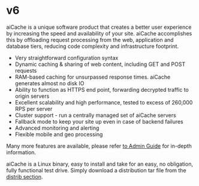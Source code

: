 # v6
aiCache is a unique software product that creates a better user experience by increasing the speed and availability of your site. aiCache accomplishes this by offloading request processing from the web, application and database tiers, reducing code complexity and infrastructure footprint.

* Very straightforward configuration syntax
* Dynamic caching & sharing of web content, including GET and POST requests
* RAM-based caching for unsurpassed response times. aiCache generates almost no disk IO
* Ability to function as HTTPS end point, forwarding decrypted traffic to origin servers
* Excellent scalability and high performance, tested to excess of 260,000 RPS per server
* Cluster support - run a centrally managed set of aiCache servers
* Fallback mode to keep your site up even in case of backend failures
* Advanced monitoring and alerting
* Flexible mobile and geo processing

Many more features are available, please refer [to Admin Guide](https://github.com/aicache/v6/blob/master/doc/aicache_adm_guide-600.pdf) for in-depth information.

aiCache is a Linux binary, easy to install and take for an easy, no obligation, fully functional test drive. Simply download a distribution tar file from the [distrib section](https://github.com/aicache/v6/tree/master/distrib).
